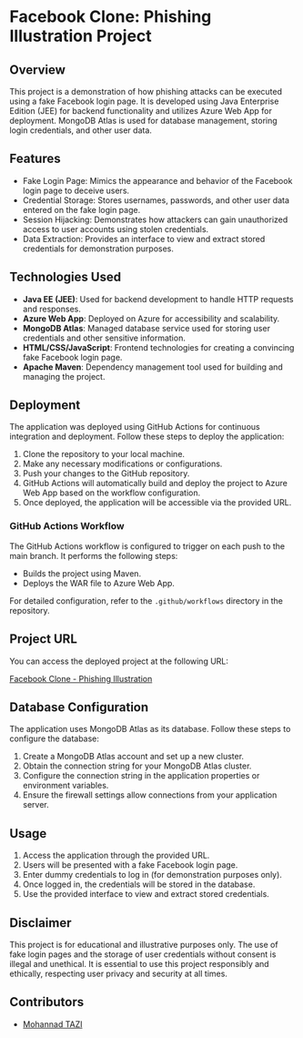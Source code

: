 # Facebook Clone: Phishing Illustration Project

## Overview

This project is a demonstration of how phishing attacks can be executed using a fake Facebook login page. It is developed using Java Enterprise Edition (JEE) for backend functionality and utilizes Azure Web App for deployment. MongoDB Atlas is used for database management, storing login credentials, and other user data.

## Features

- Fake Login Page: Mimics the appearance and behavior of the Facebook login page to deceive users.
- Credential Storage: Stores usernames, passwords, and other user data entered on the fake login page.
- Session Hijacking: Demonstrates how attackers can gain unauthorized access to user accounts using stolen credentials.
- Data Extraction: Provides an interface to view and extract stored credentials for demonstration purposes.

## Technologies Used

- **Java EE (JEE)**: Used for backend development to handle HTTP requests and responses.
- **Azure Web App**: Deployed on Azure for accessibility and scalability.
- **MongoDB Atlas**: Managed database service used for storing user credentials and other sensitive information.
- **HTML/CSS/JavaScript**: Frontend technologies for creating a convincing fake Facebook login page.
- **Apache Maven**: Dependency management tool used for building and managing the project.

## Deployment

The application was deployed using GitHub Actions for continuous integration and deployment. Follow these steps to deploy the application:

1. Clone the repository to your local machine.
2. Make any necessary modifications or configurations.
3. Push your changes to the GitHub repository.
4. GitHub Actions will automatically build and deploy the project to Azure Web App based on the workflow configuration.
5. Once deployed, the application will be accessible via the provided URL.

### GitHub Actions Workflow

The GitHub Actions workflow is configured to trigger on each push to the main branch. It performs the following steps:

- Builds the project using Maven.
- Deploys the WAR file to Azure Web App.

For detailed configuration, refer to the `.github/workflows` directory in the repository.

## Project URL

You can access the deployed project at the following URL:

[Facebook Clone - Phishing Illustration](https://data-security-atelier.azurewebsites.net/Facebook_clone-1.0-SNAPSHOT/)

## Database Configuration

The application uses MongoDB Atlas as its database. Follow these steps to configure the database:

1. Create a MongoDB Atlas account and set up a new cluster.
2. Obtain the connection string for your MongoDB Atlas cluster.
3. Configure the connection string in the application properties or environment variables.
4. Ensure the firewall settings allow connections from your application server.

## Usage

1. Access the application through the provided URL.
2. Users will be presented with a fake Facebook login page.
3. Enter dummy credentials to log in (for demonstration purposes only).
4. Once logged in, the credentials will be stored in the database.
5. Use the provided interface to view and extract stored credentials.

## Disclaimer

This project is for educational and illustrative purposes only. The use of fake login pages and the storage of user credentials without consent is illegal and unethical. It is essential to use this project responsibly and ethically, respecting user privacy and security at all times.

## Contributors

- [Mohannad TAZI](https://www.linkedin.com/in/mohannad-tazi/)

